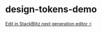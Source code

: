 # design-tokens-demo

[Edit in StackBlitz next generation editor ⚡️](https://stackblitz.com/~/github.com/ikerbede/design-tokens-demo)
